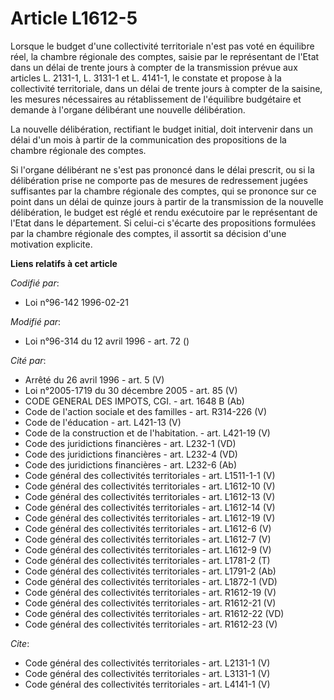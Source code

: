 # Article L1612-5

Lorsque le budget d'une collectivité territoriale n'est pas voté en équilibre réel, la chambre régionale des comptes, saisie
par le représentant de l'Etat dans un délai de trente jours à compter de la transmission prévue aux articles L. 2131-1, L.
3131-1 et L. 4141-1, le constate et propose à la collectivité territoriale, dans un délai de trente jours à compter de la
saisine, les mesures nécessaires au rétablissement de l'équilibre budgétaire et demande à l'organe délibérant une nouvelle
délibération. 

La nouvelle délibération, rectifiant le budget initial, doit intervenir dans un délai d'un mois à partir de la communication
des propositions de la chambre régionale des comptes. 

Si l'organe délibérant ne s'est pas prononcé dans le délai prescrit, ou si la délibération prise ne comporte pas de mesures
de redressement jugées suffisantes par la chambre régionale des comptes, qui se prononce sur ce point dans un délai de quinze
jours à partir de la transmission de la nouvelle délibération, le budget est réglé et rendu exécutoire par le représentant de
l'Etat dans le département. Si celui-ci s'écarte des propositions formulées par la chambre régionale des comptes, il assortit
sa décision d'une motivation explicite.

**Liens relatifs à cet article**

_Codifié par_:

  - Loi n°96-142 1996-02-21

_Modifié par_:

  - Loi n°96-314 du 12 avril 1996 - art. 72 ()

_Cité par_:

  - Arrêté du 26 avril 1996 - art. 5 (V)
  - Loi n°2005-1719 du 30 décembre 2005 - art. 85 (V)
  - CODE GENERAL DES IMPOTS, CGI. - art. 1648 B (Ab)
  - Code de l'action sociale et des familles - art. R314-226 (V)
  - Code de l'éducation - art. L421-13 (V)
  - Code de la construction et de l'habitation. - art. L421-19 (V)
  - Code des juridictions financières - art. L232-1 (VD)
  - Code des juridictions financières - art. L232-4 (VD)
  - Code des juridictions financières - art. L232-6 (Ab)
  - Code général des collectivités territoriales - art. L1511-1-1 (V)
  - Code général des collectivités territoriales - art. L1612-10 (V)
  - Code général des collectivités territoriales - art. L1612-13 (V)
  - Code général des collectivités territoriales - art. L1612-14 (V)
  - Code général des collectivités territoriales - art. L1612-19 (V)
  - Code général des collectivités territoriales - art. L1612-6 (V)
  - Code général des collectivités territoriales - art. L1612-7 (V)
  - Code général des collectivités territoriales - art. L1612-9 (V)
  - Code général des collectivités territoriales - art. L1781-2 (T)
  - Code général des collectivités territoriales - art. L1791-2 (Ab)
  - Code général des collectivités territoriales - art. L1872-1 (VD)
  - Code général des collectivités territoriales - art. R1612-19 (V)
  - Code général des collectivités territoriales - art. R1612-21 (V)
  - Code général des collectivités territoriales - art. R1612-22 (VD)
  - Code général des collectivités territoriales - art. R1612-23 (V)

_Cite_:

  - Code général des collectivités territoriales - art. L2131-1 (V)
  - Code général des collectivités territoriales - art. L3131-1 (V)
  - Code général des collectivités territoriales - art. L4141-1 (V)
